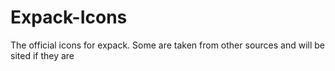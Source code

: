 # Expack-Icons
The official icons for expack. Some are taken from other sources and will be sited if they are
